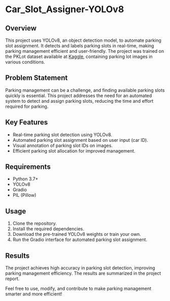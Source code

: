 # Car_Slot_Assigner-YOLOv8

## Overview

This project uses YOLOv8, an object detection model, to automate parking slot assignment. It detects and labels parking slots in real-time, making parking management efficient and user-friendly. The project was trained on the PKLot dataset available at [Kaggle](https://www.kaggle.com/datasets/ammarnassanalhajali/pklot-dataset?select=test), containing parking lot images in various conditions.

## Problem Statement

Parking management can be a challenge, and finding available parking slots quickly is essential. This project addresses the need for an automated system to detect and assign parking slots, reducing the time and effort required for parking.

## Key Features

- Real-time parking slot detection using YOLOv8.
- Automated parking slot assignment based on user input (car ID).
- Visual annotation of parking slot IDs on images.
- Efficient parking slot allocation for improved management.

## Requirements

- Python 3.7+
- YOLOv8
- Gradio
- PIL (Pillow)

## Usage

1. Clone the repository.
2. Install the required dependencies.
3. Download the pre-trained YOLOv8 weights or train your own.
4. Run the Gradio interface for automated parking slot assignment.

## Results

The project achieves high accuracy in parking slot detection, improving parking management efficiency. The results are summarized in the project report.

Feel free to use, modify, and contribute to make parking management smarter and more efficient!

